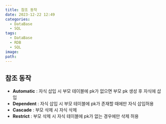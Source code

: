 ```yaml
---
title: 참조 동작
date: 2023-12-22 12:49
categories:
  - DataBase
  - SQL
tags:
  - DataBase
  - RDB
  - SQL
image: 
path:
---
```


##  참조 동작
+ **Automatic** : 자식 삽입 시 부모 테이블에 pk가 없으면 부모 pk 생성 후 자식에 삽입
+ **Dependent** : 자식 삽입 시 부모 테이블에 pk가 존재할 때에만 자식 삽입허용
+ **Cascade** : 부모 삭제 시 자식 삭제
+ **Restrict** : 부모 삭제 시 자식 테이블에 pk가 없는 경우에만 삭제 허용